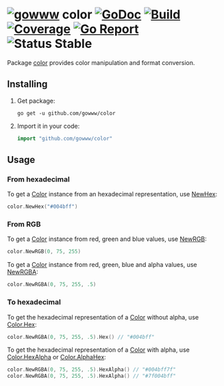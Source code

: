 # [![gowww](https://avatars.githubusercontent.com/u/18078923?s=20)](https://github.com/gowww) color [![GoDoc](https://godoc.org/github.com/gowww/color?status.svg)](https://godoc.org/github.com/gowww/color) [![Build](https://travis-ci.org/gowww/color.svg?branch=master)](https://travis-ci.org/gowww/color) [![Coverage](https://coveralls.io/repos/github/gowww/color/badge.svg?branch=master)](https://coveralls.io/github/gowww/color?branch=master) [![Go Report](https://goreportcard.com/badge/github.com/gowww/color)](https://goreportcard.com/report/github.com/gowww/color) ![Status Stable](https://img.shields.io/badge/status-stable-brightgreen.svg)

Package [color](https://godoc.org/github.com/gowww/color) provides color manipulation and format conversion.

## Installing

1.  Get package:

    ```Shell
    go get -u github.com/gowww/color
    ```

2.  Import it in your code:

    ```Go
    import "github.com/gowww/color"
    ```

## Usage

### From hexadecimal

To get a [Color](https://godoc.org/github.com/gowww/color#Color) instance from an hexadecimal representation, use [NewHex](https://godoc.org/github.com/gowww/color#NewHex):

```Go
color.NewHex("#004bff")
```

### From RGB

To get a [Color](https://godoc.org/github.com/gowww/color#Color) instance from red, green and blue values, use [NewRGB](https://godoc.org/github.com/gowww/color#NewRGB):

```Go
color.NewRGB(0, 75, 255)
```

To get a [Color](https://godoc.org/github.com/gowww/color#Color) instance from red, green, blue and alpha values, use [NewRGBA](https://godoc.org/github.com/gowww/color#NewRGBA):

```Go
color.NewRGBA(0, 75, 255, .5)
```

### To hexadecimal

To get the hexadecimal representation of a [Color](https://godoc.org/github.com/gowww/color#Color) without alpha, use [Color.Hex](https://godoc.org/github.com/gowww/color#Color.Hex):

```Go
color.NewRGBA(0, 75, 255, .5).Hex() // "#004bff"
```

To get the hexadecimal representation of a [Color](https://godoc.org/github.com/gowww/color#Color) with alpha, use [Color.HexAlpha](https://godoc.org/github.com/gowww/color#Color.HexAlpha) or [Color.AlphaHex](https://godoc.org/github.com/gowww/color#Color.AlphaHex):

```Go
color.NewRGBA(0, 75, 255, .5).HexAlpha() // "#004bff7f"
color.NewRGBA(0, 75, 255, .5).HexAlpha() // "#7f004bff"
```
